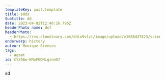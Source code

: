 ```yaml
---
templateKey: post.template
title: sdds
Subtitle: dd
date: 2023-04-02T12:40:26.795Z
headerPhoto name: dsf
headerPhoto:
  - https://res.cloudinary.com/ddio9vlzi/image/upload/v1680437423/sciencegeek/posts/agaat-geslepen-mineralen_va0ejl.jpg
onderwerp: history
auteur: Monique Siemsen
tags:
  - agaat
id: CY356w-KMpFEOMiqsnm07
---
```


s﻿d
